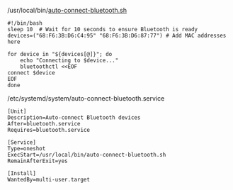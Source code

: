 
/usr/local/bin/[auto-connect-bluetooth.sh](http://auto-connect-bluetooth.sh)

```
#!/bin/bash
sleep 10  # Wait for 10 seconds to ensure Bluetooth is ready
devices=("68:F6:3B:D6:C4:95" "68:F6:3B:D6:87:77") # Add MAC addresses here

for device in "${devices[@]}"; do
    echo "Connecting to $device..."
    bluetoothctl <<EOF
connect $device
EOF
done
```

/etc/systemd/system/auto-connect-bluetooth.service

```
[Unit]
Description=Auto-connect Bluetooth devices
After=bluetooth.service
Requires=bluetooth.service

[Service]
Type=oneshot
ExecStart=/usr/local/bin/auto-connect-bluetooth.sh
RemainAfterExit=yes

[Install]
WantedBy=multi-user.target
```